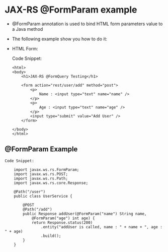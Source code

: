 # JAX-RS @FormParam example

-	@FormParam annotation is used to bind HTML form parameters value to a Java method
-	The following example show you how to do it:
-	HTML Form:

	Code Snippet:
		
		<html>
		<body>
			<h1>JAX-RS @FormQuery Testing</h1>

			<form action="rest/user/add" method="post">
				<p>
					Name : <input type="text" name="name" />
				</p>
				<p>
					Age : <input type="text" name="age" />
				</p>
				<input type="submit" value="Add User" />
			</form>

		</body>
		</html>
		
		
## @FormParam Example

	Code Snippet:
	
		import javax.ws.rs.FormParam;
		import javax.ws.rs.POST;
		import javax.ws.rs.Path;
		import javax.ws.rs.core.Response;

		@Path("/user")
		public class UserService {

			@POST
			@Path("/add")
			public Response addUser(@FormParam("name") String name,
				@FormParam("age") int age) {
				return Response.status(200)
					.entity("addUser is called, name : " + name + ", age : " + age)
					.build();
			}
		}
		
		
		
